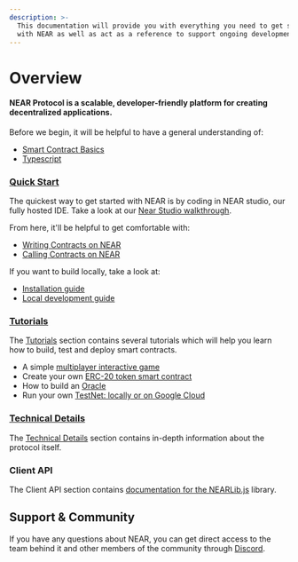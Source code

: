 ```yaml
---
description: >-
  This documentation will provide you with everything you need to get started
  with NEAR as well as act as a reference to support ongoing development.
---
```


# Overview

#### NEAR Protocol is a scalable, developer-friendly platform for creating decentralized applications.

Before we begin, it will be helpful to have a general understanding of: 

* [Smart Contract Basics](prerequisites/the_basics.md)
* [Typescript](prerequisites/language-typescript.md)

### [Quick Start](quick-start/)

The quickest way to get started with NEAR is by coding in NEAR studio, our fully hosted IDE. Take a look at our [Near Studio walkthrough](quick-start-1/near-studio-ide-intro.md). 

From here, it'll be helpful to get comfortable with: 

* [Writing Contracts on NEAR](quick-start/writing-contracts.md)
* [Calling Contracts on NEAR](quick-start/calling-contracts.md)

If you want to build locally, take a look at: 

* [Installation guide](quick-start-1/installation.md)
* [Local development guide](quick-start-1/medium.md)

### [Tutorials](tutorials/)

The [Tutorials](tutorials/) section contains several tutorials which will help you learn how to build, test and deploy smart contracts.

* A simple [multiplayer interactive game](tutorials/multiplayergame.md)
* Create your own [ERC-20 token smart contract](tutorials/token.md)
* How to build an [Oracle](tutorials/oracle.md)
* Run your own [TestNet: locally or on Google Cloud](tutorials/run-your-own-testnet.md)

### [Technical Details](details/)

The [Technical Details](details/) section contains in-depth information about the protocol itself.

### Client API

The Client API section contains [documentation for the NEARLib.js](https://github.com/pndpo/docs/tree/105a69144f3b2860f28aa416ddfb14bf57cc0ef7/lib/js/README.md) library.

## Support & Community

If you have any questions about NEAR, you can get direct access to the team behind it and other members of the community through [Discord](http://near.chat).

